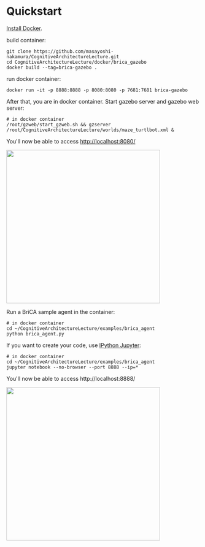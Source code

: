 

# Quickstart
[Install Docker](https://docs.docker.com/engine/installation/).


build container:

```
git clone https://github.com/masayoshi-nakamura/CognitiveArchitectureLecture.git
cd CognitiveArchitectureLecture/docker/brica_gazebo
docker build --tag=brica-gazebo .
```

run docker container:

```
docker run -it -p 8888:8888 -p 8080:8080 -p 7681:7681 brica-gazebo
```

After that, you are in docker container. Start gazebo server and gazebo web server:

```
# in docker container
/root/gzweb/start_gzweb.sh && gzserver /root/CognitiveArchitectureLecture/worlds/maze_turtlbot.xml &
```

You'll now be able to access [http://localhost:8080/](http://localhost:8080/) 

<img src="https://cloud.githubusercontent.com/assets/1708549/13484633/fd0aa402-e142-11e5-8b4a-cd4be83954e4.png" width=400/>


Run a BriCA sample agent in the container:

```
# in docker container
cd ~/CognitiveArchitectureLecture/examples/brica_agent 
python brica_agent.py
```



If you want to create your code, use [IPython Jupyter](http://ipython.org/):

```
# in docker container
cd ~/CognitiveArchitectureLecture/examples/brica_agent
jupyter notebook --no-browser --port 8888 --ip=*
```

You'll now be able to access http://localhost:8888/ 


<img src="https://cloud.githubusercontent.com/assets/1708549/13484604/d72e9cf2-e142-11e5-8ac9-e4eb9e8978c1.png" width=400/>



